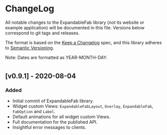 # ChangeLog
All notable changes to the ExpandableFab library (*not* its website or example application) will be documented in this file. Versions below correspond to git tags and releases.

The format is based on the [Keep a Changelog](https://keepachangelog.com/en/1.0.0/) spec,
and this library adheres to [Semantic Versioning](https://semver.org/).

Note: Dates are formatted as YEAR-MONTH-DAY.

#

## [v0.9.1] - 2020-08-04
### Added
- Initial commit of ExpandableFab library.
- Widget custom Views: `ExpandableFabLayout`, `Overlay`, `ExpandableFab`, `FabOption` and `Label`.
- Default animations for all widget custom Views.
- Full documentation for the published API.
- Insightful error messages to clients.